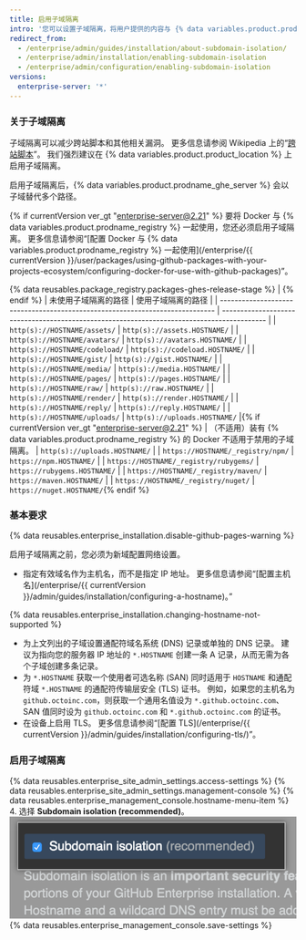```yaml
---
title: 启用子域隔离
intro: '您可以设置子域隔离，将用户提供的内容与 {% data variables.product.prodname_ghe_server %} 设备的其他部分安全地隔离。'
redirect_from:
  - /enterprise/admin/guides/installation/about-subdomain-isolation/
  - /enterprise/admin/installation/enabling-subdomain-isolation
  - /enterprise/admin/configuration/enabling-subdomain-isolation
versions:
  enterprise-server: '*'
---
```


### 关于子域隔离

子域隔离可以减少跨站脚本和其他相关漏洞。 更多信息请参阅 Wikipedia 上的“[跨站脚本](http://en.wikipedia.org/wiki/Cross-site_scripting)”。 我们强烈建议在 {% data variables.product.product_location %} 上启用子域隔离。

启用子域隔离后，{% data variables.product.prodname_ghe_server %} 会以子域替代多个路径。

{% if currentVersion ver_gt "enterprise-server@2.21" %}
要将 Docker 与
{% data variables.product.prodname_registry %} 一起使用，您还必须启用子域隔离。 更多信息请参阅“[配置 Docker 与 {% data variables.product.prodname_registry %} 一起使用](/enterprise/{{ currentVersion }}/user/packages/using-github-packages-with-your-projects-ecosystem/configuring-docker-for-use-with-github-packages)”。

{% data reusables.package_registry.packages-ghes-release-stage %}
|
{% endif %}
| 未使用子域隔离的路径                                                                   | 使用子域隔离的路径                                                                                  |
| ---------------------------------------------------------------------------- | ------------------------------------------------------------------------------------------ |
| `http(s)://HOSTNAME/assets/`                                                 | `http(s)://assets.HOSTNAME/`                                                               |
| `http(s)://HOSTNAME/avatars/`                                                | `http(s)://avatars.HOSTNAME/`                                                              |
| `http(s)://HOSTNAME/codeload/`                                               | `http(s)://codeload.HOSTNAME/`                                                             |
| `http(s)://HOSTNAME/gist/`                                                   | `http(s)://gist.HOSTNAME/`                                                                 |
| `http(s)://HOSTNAME/media/`                                                  | `http(s)://media.HOSTNAME/`                                                                |
| `http(s)://HOSTNAME/pages/`                                                  | `http(s)://pages.HOSTNAME/`                                                                |
| `http(s)://HOSTNAME/raw/`                                                    | `http(s)://raw.HOSTNAME/`                                                                  |
| `http(s)://HOSTNAME/render/`                                                 | `http(s)://render.HOSTNAME/`                                                               |
| `http(s)://HOSTNAME/reply/`                                                  | `http(s)://reply.HOSTNAME/`                                                                |
| `http(s)://HOSTNAME/uploads/`                                                | `http(s)://uploads.HOSTNAME/`     |{% if currentVersion ver_gt "enterprise-server@2.21" %}
| （不适用）装有 {% data variables.product.prodname_registry %} 的 Docker 不适用于禁用的子域隔离。 | `http(s)://uploads.HOSTNAME/`                                                              |
| `https://HOSTNAME/_registry/npm/`                                            | `https://npm.HOSTNAME/`                                                                    |
| `https://HOSTNAME/_registry/rubygems/`                                       | `https://rubygems.HOSTNAME/`                                                               |
| `https://HOSTNAME/_registry/maven/`                                          | `https://maven.HOSTNAME/`                                                                  |
| `https://HOSTNAME/_registry/nuget/`                                          | `https://nuget.HOSTNAME/`{% endif %}

### 基本要求

{% data reusables.enterprise_installation.disable-github-pages-warning %}

启用子域隔离之前，您必须为新域配置网络设置。

- 指定有效域名作为主机名，而不是指定 IP 地址。 更多信息请参阅“[配置主机名](/enterprise/{{ currentVersion }}/admin/guides/installation/configuring-a-hostname)。”

{% data reusables.enterprise_installation.changing-hostname-not-supported %}

- 为上文列出的子域设置通配符域名系统 (DNS) 记录或单独的 DNS 记录。 建议为指向您的服务器 IP 地址的 `*.HOSTNAME` 创建一条 A 记录，从而无需为各个子域创建多条记录。
- 为 `*.HOSTNAME` 获取一个使用者可选名称 (SAN) 同时适用于 `HOSTNAME` 和通配符域 `*.HOSTNAME` 的通配符传输层安全 (TLS) 证书。 例如，如果您的主机名为 `github.octoinc.com`，则获取一个通用名值设为 `*.github.octoinc.com`、SAN 值同时设为 `github.octoinc.com` 和 `*.github.octoinc.com` 的证书。
- 在设备上启用 TLS。 更多信息请参阅“[配置 TLS](/enterprise/{{ currentVersion }}/admin/guides/installation/configuring-tls/)”。

### 启用子域隔离

{% data reusables.enterprise_site_admin_settings.access-settings %}
{% data reusables.enterprise_site_admin_settings.management-console %}
{% data reusables.enterprise_management_console.hostname-menu-item %}
4. 选择 **Subdomain isolation (recommended)**。 ![启用子域隔离的复选框](/assets/images/enterprise/management-console/subdomain-isolation.png)
{% data reusables.enterprise_management_console.save-settings %}
